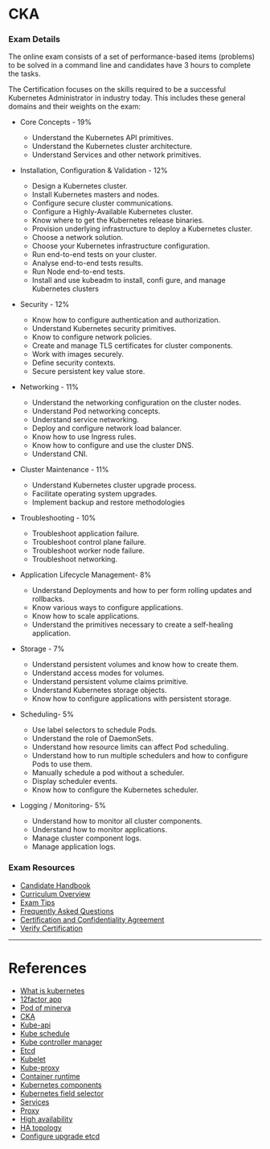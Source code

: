 # CKA

### Exam Details

The online exam consists of a set of performance-based items (problems) to be solved in a command line and candidates have 3 hours to complete the tasks.

The Certification focuses on the skills required to be a successful Kubernetes Administrator in industry today. This includes these general domains and their weights on the exam:

- Core Concepts - 19%
  - Understand the Kubernetes API primitives.
  - Understand the Kubernetes cluster architecture.
  - Understand Services and other network primitives.

- Installation, Configuration & Validation - 12%
  - Design a Kubernetes cluster.
  - Install Kubernetes masters and nodes.
  - Configure secure cluster communications.
  - Configure a Highly-Available Kubernetes cluster.
  - Know where to get the Kubernetes release binaries.
  - Provision underlying infrastructure to deploy a Kubernetes cluster.
  - Choose a network solution.
  - Choose your Kubernetes infrastructure configuration.
  - Run end-to-end tests on your cluster.
  - Analyse end-to-end tests results.
  - Run Node end-to-end tests.
  - Install and use kubeadm to install, confi gure, and manage Kubernetes clusters

- Security - 12%
  - Know how to configure authentication and authorization.
  - Understand Kubernetes security primitives.
  - Know to configure network policies.
  - Create and manage TLS certificates for cluster components.
  - Work with images securely.
  - Define security contexts.
  - Secure persistent key value store.

- Networking - 11%
  - Understand the networking configuration on the cluster nodes.
  - Understand Pod networking concepts.
  - Understand service networking.
  - Deploy and configure network load balancer.
  - Know how to use Ingress rules.
  - Know how to configure and use the cluster DNS.
  - Understand CNI.

- Cluster Maintenance - 11%
  - Understand Kubernetes cluster upgrade process.
  - Facilitate operating system upgrades.
  - Implement backup and restore methodologies

- Troubleshooting - 10%
  - Troubleshoot application failure.
  - Troubleshoot control plane failure.
  - Troubleshoot worker node failure.
  - Troubleshoot networking.

- Application Lifecycle Management-  8%
  - Understand Deployments and how to per form rolling updates and rollbacks.
  - Know various ways to configure applications.
  - Know how to scale applications.
  - Understand the primitives necessary to create a self-healing application.

- Storage - 7%
  - Understand persistent volumes and know how to create them.
  - Understand access modes for volumes.
  - Understand persistent volume claims primitive.
  - Understand Kubernetes storage objects.
  - Know how to configure applications with persistent storage.

- Scheduling-  5%
  - Use label selectors to schedule Pods.
  - Understand the role of DaemonSets.
  - Understand how resource limits can affect Pod scheduling.
  - Understand how to run multiple schedulers and how to configure Pods to use them.
  - Manually schedule a pod without a scheduler.
  - Display scheduler events.
  - Know how to configure the Kubernetes scheduler.

- Logging / Monitoring-  5%
  - Understand how to monitor all cluster components.
  - Understand how to monitor applications.
  - Manage cluster component logs.
  - Manage application logs.

### Exam Resources

- [Candidate Handbook](https://training.linuxfoundation.org/wp-content/uploads/2020/01/CKA-CKAD-Candidate-Handbook-v1.8.pdf)
- [Curriculum Overview](https://github.com/cncf/curriculum)
- [Exam Tips](https://training.linuxfoundation.org/wp-content/uploads/2020/01/Important-Tips-CKA-CKAD-01.28.2020.pdf)
- [Frequently Asked Questions](https://training.linuxfoundation.org/wp-content/uploads/2020/01/CKA-CKAD-FAQ-01.28.2020.pdf)
- [Certification and Confidentiality Agreement](https://training.linuxfoundation.org/wp-content/uploads/2020/01/Certification-and-Confidentiality-Agreement-CNCF-v1.3-1.pdf)
- [Verify Certification](https://training.linuxfoundation.org/certification/verify/)


---
# References

- [What is kubernetes](https://kubernetes.io/docs/concepts/overview/what-is-kubernetes/)
- [12factor app](https://12factor.net/pt_br/)
- [Pod of minerva](https://interactive.linuxacademy.com/diagrams/ThePodofMinerva.html)
- [CKA](https://www.cncf.io/certification/cka/)
- [Kube-api](https://kubernetes.io/docs/reference/command-line-tools-reference/kube-apiserver/)
- [Kube schedule](https://kubernetes.io/docs/reference/command-line-tools-reference/kube-scheduler/)
- [Kube controller manager](https://kubernetes.io/docs/reference/command-line-tools-reference/kube-controller-manager/)
- [Etcd](https://kubernetes.io/docs/concepts/overview/components/#etcd)
- [Kubelet](https://kubernetes.io/docs/reference/command-line-tools-reference/kubelet/)
- [Kube-proxy](https://kubernetes.io/docs/reference/command-line-tools-reference/kube-proxy/)
- [Container runtime](https://kubernetes.io/docs/concepts/overview/components/#container-runtime)
- [Kubernetes components](https://kubernetes.io/docs/concepts/overview/components/)
- [Kubernetes field selector](https://kubernetes.io/docs/concepts/overview/working-with-objects/field-selectors/)
- [Services](https://kubernetes.io/docs/concepts/services-networking/service/)
- [Proxy](https://kubernetes.io/docs/concepts/services-networking/service/#virtual-ips-and-service-proxies)
- [High availability](https://kubernetes.io/docs/setup/production-environment/tools/kubeadm/high-availability/)
- [HA topology](https://kubernetes.io/docs/setup/production-environment/tools/kubeadm/ha-topology/)
- [Configure upgrade etcd](https://kubernetes.io/docs/tasks/administer-cluster/configure-upgrade-etcd/)
